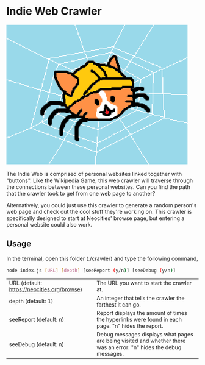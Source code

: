 # Indie Web Crawler

![](crawler.png "Meow")

The Indie Web is comprised of personal websites linked together with "buttons". Like the Wikipedia Game, this web crawler will traverse through the connections between these personal websites. Can you find the path that the crawler took to get from one web page to another? 

Alternatively, you could just use this crawler to generate a random person's web page and check out the cool stuff they're working on. This crawler is specifically designed to start at Neocities' browse page, but entering a personal website could also work.

## Usage

In the terminal, open this folder (./crawler) and type the following command,

```bash
node index.js [URL] [depth] [seeReport (y/n)] [seeDebug (y/n)]
```

| | |
|---|---|
|URL (default: https://neocities.org/browse) | The URL you want to start the crawler at.|
|depth (default: 1) | An integer that tells the crawler the farthest it can go.|
|seeReport (default: n) | Report displays the amount of times the hyperlinks were found in each page. "n" hides the report.|
|seeDebug (default: n) | Debug messages displays what pages are being visited and whether there was an error. "n" hides the debug messages.|